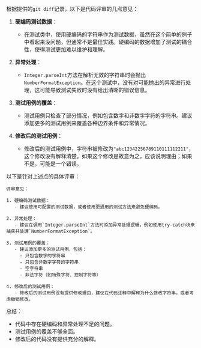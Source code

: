 根据提供的`git diff`记录，以下是代码评审的几点意见：

1. **硬编码测试数据**：
   - 在测试类中，使用硬编码的字符串作为测试数据，虽然在这个简单的例子中看起来没问题，但通常不是最佳实践。硬编码的数据增加了测试的耦合性，使得测试更加难以维护和理解。

2. **异常处理**：
   - `Integer.parseInt`方法在解析无效的字符串时会抛出`NumberFormatException`。在这个测试中，没有对可能抛出的异常进行处理，这可能导致测试失败时没有给出清晰的错误信息。

3. **测试用例的覆盖**：
   - 测试用例只检查了部分情况，例如包含数字和非数字字符的字符串。建议添加更多的测试用例来覆盖各种边界条件和异常情况。

4. **修改后的测试用例**：
   - 修改后的测试用例中，字符串被修改为`"abc12342256789110111112211"`，这个修改没有解释清楚。如果这个修改是故意为之，应该说明理由；如果不是，可能是一个错误。

以下是针对上述点的具体评审：

```plaintext
评审意见：

1. 硬编码测试数据：
   - 建议使用可配置的测试数据，或者使用更通用的测试方法来避免硬编码。

2. 异常处理：
   - 建议在调用`Integer.parseInt`方法时添加异常处理逻辑，例如使用try-catch块来捕获并处理`NumberFormatException`。

3. 测试用例的覆盖：
   - 建议添加更多的测试用例，包括：
     - 只包含数字的字符串
     - 只包含非数字字符的字符串
     - 空字符串
     - 非法字符（如特殊字符、控制字符等）

4. 修改后的测试用例：
   - 修改后的测试用例没有提供修改理由，建议在代码注释中解释为什么修改字符串，或者考虑撤销修改。
```

总结：
- 代码中存在硬编码和异常处理不足的问题。
- 测试用例的覆盖不够全面。
- 修改后的代码没有提供充分的解释。
